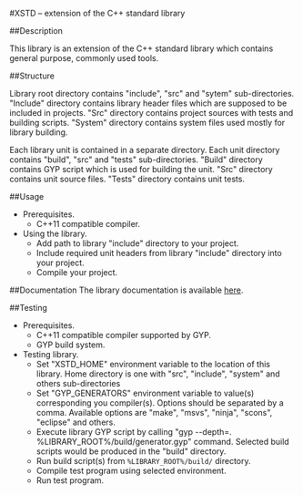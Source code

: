 #XSTD – extension of the C++ standard library

##Description

This library is an extension of the C++ standard library which contains general purpose, commonly used tools.


##Structure

Library root directory contains "include", "src" and "sytem" sub-directories. "Include" directory contains library header files which are supposed to be included in projects. "Src" directory contains project sources with tests and building scripts. "System" directory contains system files used mostly for
library building.

Each library unit is contained in a separate directory. Each unit directory contains "build", "src" and "tests" sub-directories. "Build" directory contains GYP script which is used for building the unit. "Src" directory contains unit source files. "Tests" directory contains unit tests.

##Usage

* Prerequisites.
  + C++11 compatible compiler.
* Using the library.
  + Add path to library "include" directory to your project.
  + Include required unit headers from library "include" directory into your project.
  + Compile your project.

##Documentation
The library documentation is available [here](http://kolyunya.github.io/xstd/index.html).

##Testing

* Prerequisites.
  + C++11 compatible compiler supported by GYP.
  + GYP build system.
* Testing library.
  + Set "XSTD_HOME" environment variable to the location of this library. Home directory is one with "src", "include", "system" and others sub-directories
  + Set "GYP_GENERATORS" environment variable to value(s) corresponding you compiler(s). Options should be separated by a comma. Available options are "make", "msvs", "ninja", "scons", "eclipse" and others.
  + Execute library GYP script by calling "gyp --depth=. %LIBRARY_ROOT%/build/generator.gyp" command. Selected build scripts would be produced in the "build" directory.
  + Run build script(s) from `%LIBRARY_ROOT%/build/` directory.
  + Compile test program using selected environment.
  + Run test program.